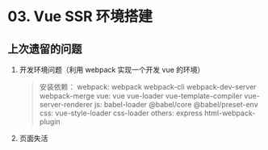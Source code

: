 # 03. Vue SSR 环境搭建

## 上次遗留的问题

1. 开发环境问题（利用 webpack 实现一个开发 vue 的环境）

    > 安装依赖：
    > webpack: webpack webpack-cli webpack-dev-server webpack-merge
    > vue: vue vue-loader vue-template-compiler vue-server-renderer
    > js: babel-loader @babel/core @babel/preset-env
    > css: vue-style-loader css-loader
    > others: express html-webpack-plugin

2. 页面失活
